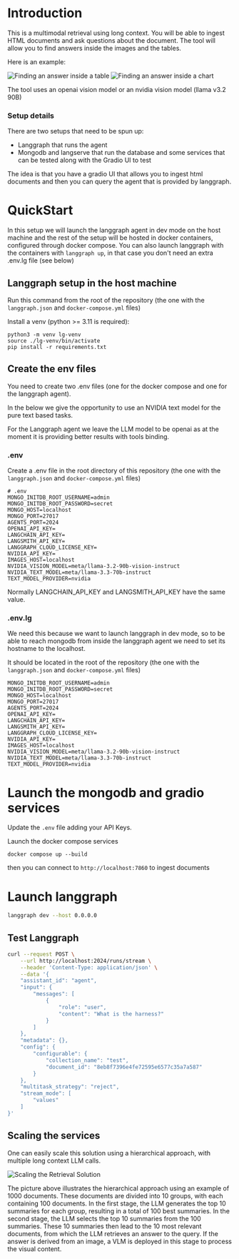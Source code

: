 # Introduction

This is a multimodal retrieval using long context. You will be able to ingest HTML documents and ask questions about the document. The tool will allow you to find answers inside the images and the tables.

Here is an example:

![Finding an answer inside a table](assets/table_example.png)
![Finding an answer inside a chart](assets/image_example.png)

The tool uses an openai vision model or an nvidia vision model (llama v3.2 90B)


### Setup details

There are two setups that need to be spun up:

- Langgraph that runs the agent
- Mongodb and langserve that run the database and some services that can be tested along with the Gradio UI to test

The idea is that you have a gradio UI that allows you to ingest html documents and then you can query the agent that is provided by langgraph.



# QuickStart

In this setup we will launch the langgraph agent in dev mode on the host machine and the rest of the setup will be hosted in docker containers, configured through docker compose.
You can also launch langgraph with the containers with `langgraph up`, in that case you don't need an extra .env.lg file (see below)

## Langgraph setup in the host machine

Run this command from the root of the repository (the one with the  `langgraph.json` and `docker-compose.yml` files)

Install a venv (python >= 3.11 is required):

```shell
python3 -m venv lg-venv
source ./lg-venv/bin/activate
pip install -r requirements.txt
```


## Create the env files

You need to create two .env files (one for the docker compose and one for the langgraph agent).

In the below we give the opportunity to use an NVIDIA text model for the pure text based tasks.

For the Langgraph agent we leave the LLM model to be openai as at the moment it is providing better results with tools binding.

### .env

Create a .env file in the root directory of this repository (the one with the `langgraph.json` and `docker-compose.yml` files)

```shell
# .env
MONGO_INITDB_ROOT_USERNAME=admin
MONGO_INITDB_ROOT_PASSWORD=secret
MONGO_HOST=localhost
MONGO_PORT=27017
AGENTS_PORT=2024
OPENAI_API_KEY=
LANGCHAIN_API_KEY=
LANGSMITH_API_KEY=
LANGGRAPH_CLOUD_LICENSE_KEY=
NVIDIA_API_KEY=
IMAGES_HOST=localhost
NVIDIA_VISION_MODEL=meta/llama-3.2-90b-vision-instruct
NVIDIA_TEXT_MODEL=meta/llama-3.3-70b-instruct
TEXT_MODEL_PROVIDER=nvidia
```

Normally LANGCHAIN_API_KEY and LANGSMITH_API_KEY have the same value.

### .env.lg

We need this because we want to launch langgraph in dev mode, so to be able to reach mongodb from inside the langgraph agent we need to set its hostname to the localhost. 

It should be located in the root of the repository (the one with the `langgraph.json` and `docker-compose.yml` files)

```shell
MONGO_INITDB_ROOT_USERNAME=admin
MONGO_INITDB_ROOT_PASSWORD=secret
MONGO_HOST=localhost
MONGO_PORT=27017
AGENTS_PORT=2024
OPENAI_API_KEY=
LANGCHAIN_API_KEY=
LANGSMITH_API_KEY=
LANGGRAPH_CLOUD_LICENSE_KEY=
NVIDIA_API_KEY=
IMAGES_HOST=localhost
NVIDIA_VISION_MODEL=meta/llama-3.2-90b-vision-instruct
NVIDIA_TEXT_MODEL=meta/llama-3.3-70b-instruct
TEXT_MODEL_PROVIDER=nvidia
```

# Launch the mongodb and gradio services

Update the `.env` file adding your API Keys.

Launch the docker compose services

```shell
docker compose up --build
```
then you can connect to `http://localhost:7860` to ingest documents

# Launch langgraph

```bash
langgraph dev --host 0.0.0.0
```

## Test Langgraph

```bash
curl --request POST \
    --url http://localhost:2024/runs/stream \
    --header 'Content-Type: application/json' \
    --data '{
    "assistant_id": "agent",
    "input": {
        "messages": [
            {
                "role": "user",
                "content": "What is the harness?"
            }
        ]
    },
    "metadata": {},
    "config": {
        "configurable": {
            "collection_name": "test",
            "document_id": "8eb8f7396e4fe72595e6577c35a7a587"
        }
    },
    "multitask_strategy": "reject",
    "stream_mode": [
        "values"
    ]
}'

```

## Scaling the services

One can easily scale this solution using a hierarchical approach, with multiple long context LLM calls. 

![Scaling the Retrieval Solution](assets/hierarchical_approach.png)

The picture above illustrates the hierarchical approach using an example of 1000 documents. These documents are divided into 10 groups, with each containing 100 documents. In the first stage, the LLM generates the top 10 summaries for each group, resulting in a total of 100 best summaries. In the second stage, the LLM selects the top 10 summaries from the 100 summaries. These 10 summaries then lead to the 10 most relevant documents, from which the LLM retrieves an answer to the query. If the answer is derived from an image, a VLM is deployed in this stage to process the visual content.


